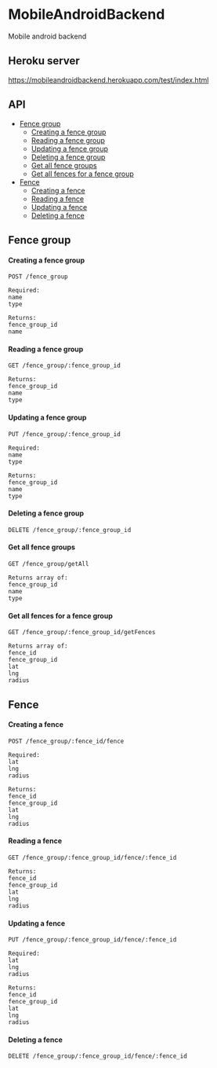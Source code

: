 # MobileAndroidBackend
Mobile android backend

## Heroku server
https://mobileandroidbackend.herokuapp.com/test/index.html

## API
- [Fence group](#fenceGroup)
    - [Creating a fence group](#createFenceGroup)
    - [Reading a fence group](#readFenceGroup)
    - [Updating a fence group](#updateFenceGroup)
    - [Deleting a fence group](#deleteFenceGroup)
    - [Get all fence groups](#readAllFenceGroups)
    - [Get all fences for a fence group](#readFenceGroupComplete)
- [Fence](#fence)
    - [Creating a fence](#createFence)
    - [Reading a fence](#readFence)
    - [Updating a fence](#updatFence)
    - [Deleting a fence](#deleteFence)


## <a name="fenceGroup"></a>Fence group
#### <a name="createFenceGroup"></a>Creating a fence group

```
POST /fence_group

Required:
name
type

Returns: 
fence_group_id
name
```

#### <a name="readFenceGroup"></a>Reading a fence group

```
GET /fence_group/:fence_group_id

Returns: 
fence_group_id
name
type
```

#### <a name="updateFenceGroup"></a>Updating a fence group

```
PUT /fence_group/:fence_group_id

Required:
name
type

Returns: 
fence_group_id
name
type
```

#### <a name="deleteFenceGroup"></a>Deleting a fence group

```
DELETE /fence_group/:fence_group_id
```


#### <a name="readAllFenceGroups"></a>Get all fence groups

```
GET /fence_group/getAll

Returns array of:
fence_group_id
name
type
```


#### <a name="readFenceGroupComplete"></a>Get all fences for a fence group 

```
GET /fence_group/:fence_group_id/getFences

Returns array of:
fence_id
fence_group_id
lat
lng
radius
```

















## <a name="fence"></a>Fence
#### <a name="createFence"></a>Creating a fence

```
POST /fence_group/:fence_id/fence

Required:
lat
lng
radius

Returns: 
fence_id
fence_group_id
lat
lng
radius
```

#### <a name="readFence"></a>Reading a fence

```
GET /fence_group/:fence_group_id/fence/:fence_id

Returns: 
fence_id
fence_group_id
lat
lng
radius
```

#### <a name="updateFence"></a>Updating a fence

```
PUT /fence_group/:fence_group_id/fence/:fence_id

Required:
lat
lng
radius

Returns: 
fence_id
fence_group_id
lat
lng
radius
```

#### <a name="deleteFence"></a>Deleting a fence

```
DELETE /fence_group/:fence_group_id/fence/:fence_id
```